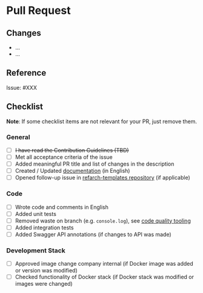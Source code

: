 # Pull Request

<!-- Links -->
[documentation-link]: https://refarch.oss.muenchen.de/document.html#writing-the-documentation
[code-quality-link]: https://refarch.oss.muenchen.de/develop.html#code-quality
[refarch-templates-create-issue-link]: https://github.com/it-at-m/refarch-templates/issues/new/choose

## Changes

- ...
- ...

## Reference

Issue: #XXX

## Checklist

**Note**: If some checklist items are not relevant for your PR, just remove them.

### General

- [ ] ~~I have read the Contribution Guidelines (TBD)~~
- [ ] Met all acceptance criteria of the issue
- [ ] Added meaningful PR title and list of changes in the description
- [ ] Created / Updated [documentation][documentation-link] (in English)
- [ ] Opened follow-up issue in [refarch-templates repository][refarch-templates-create-issue-link] (if applicable)

### Code

- [ ] Wrote code and comments in English
- [ ] Added unit tests
- [ ] Removed waste on branch (e.g. `console.log`), see [code quality tooling][code-quality-link]
- [ ] Added integration tests
- [ ] Added Swagger API annotations (if changes to API was made)

### Development Stack

- [ ] Approved image change company internal (if Docker image was added or version was modified)
- [ ] Checked functionality of Docker stack (if Docker stack was modified or images were changed)